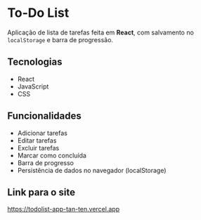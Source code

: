 # To-Do List
Aplicação de lista de tarefas feita em **React**, com salvamento no `localStorage` e barra de progressão.

## Tecnologias
- React
- JavaScript 
- CSS

## Funcionalidades
- Adicionar tarefas
- Editar tarefas
- Excluir tarefas
- Marcar como concluída
- Barra de progresso 
- Persistência de dados no navegador (localStorage)

## Link para o site
https://todolist-app-tan-ten.vercel.app
